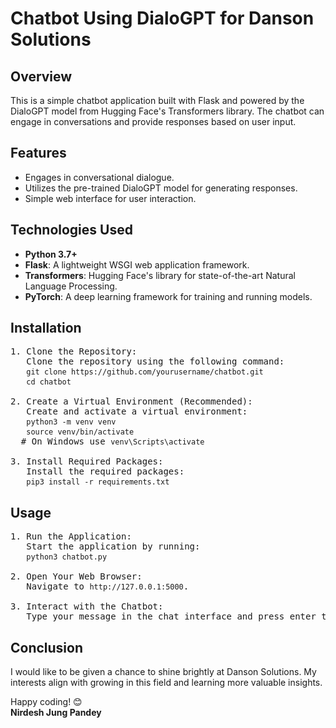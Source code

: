 <!DOCTYPE html>
<html lang="en">
<head>
    <meta charset="UTF-8">
    <meta name="viewport" content="width=device-width, initial-scale=1.0">
    <title>Chatbot Using DialoGPT for Danson Solutions</title>
</head>
<body>

<h1>Chatbot Using DialoGPT for Danson Solutions</h1>

<h2>Overview</h2>
<p>This is a simple chatbot application built with Flask and powered by the DialoGPT model from Hugging Face's Transformers library. The chatbot can engage in conversations and provide responses based on user input.</p>

<h2>Features</h2>
<ul>
    <li>Engages in conversational dialogue.</li>
    <li>Utilizes the pre-trained DialoGPT model for generating responses.</li>
    <li>Simple web interface for user interaction.</li>
</ul>

<h2>Technologies Used</h2>
<ul>
    <li><strong>Python 3.7+</strong></li>
    <li><strong>Flask</strong>: A lightweight WSGI web application framework.</li>
    <li><strong>Transformers</strong>: Hugging Face's library for state-of-the-art Natural Language Processing.</li>
    <li><strong>PyTorch</strong>: A deep learning framework for training and running models.</li>
</ul>

<h2>Installation</h2>

<pre>
1. Clone the Repository:
   Clone the repository using the following command:
   <code>git clone https://github.com/yourusername/chatbot.git</code>
   <code>cd chatbot</code>

2. Create a Virtual Environment (Recommended):
   Create and activate a virtual environment:
   <code>python3 -m venv venv</code>
   <code>source venv/bin/activate</code>  # On Windows use <code>venv\Scripts\activate</code>

3. Install Required Packages:
   Install the required packages:
   <code>pip3 install -r requirements.txt</code>
</pre>

<h2>Usage</h2>

<pre>
1. Run the Application:
   Start the application by running:
   <code>python3 chatbot.py</code>

2. Open Your Web Browser:
   Navigate to <code>http://127.0.0.1:5000</code>.

3. Interact with the Chatbot:
   Type your message in the chat interface and press enter to receive a response.
</pre>

<h2>Conclusion</h2>
<p>I would like to be given a chance to shine brightly at Danson Solutions. My interests align with growing in this field and learning more valuable insights.</p>

<p>Happy coding! 😊<br><strong>Nirdesh Jung Pandey</strong></p>

</body>
</html>
